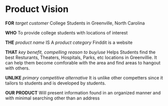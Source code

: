 Product Vision
==============

**FOR** _target customer_
College Students in Greenville, North Carolina 

**WHO**
To provide college students with locations of interest 

**THE** _product name_ IS A _product category_
Finddit is a website

**THAT** _key benefit, compelling reason to buy/use_
Helps Students find the best Resturants, Theaters, Hospitals, Parks, 
etc locations in Greenvillie. It can help them become comforable with the area and find areas to hangout with others. 

**UNLIKE** _primary competitive alternative_
It is unlike other competters since it tailors to students and is developed by students. 

**OUR PRODUCT**
Will present information found in an organized manner and with minimal searching other than an address
